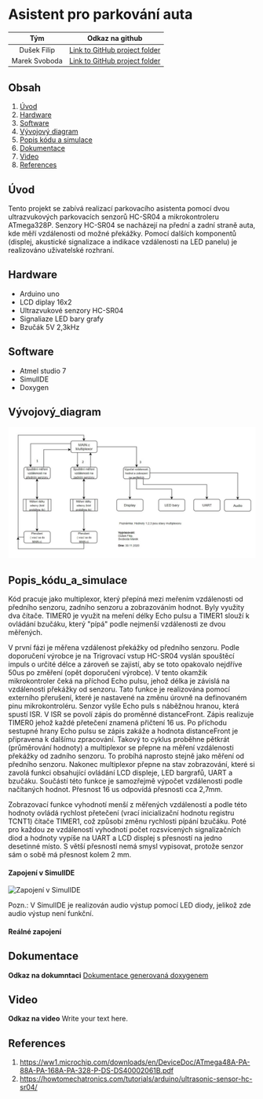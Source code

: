 # Asistent pro parkování auta

| **Tým** | **Odkaz na github** |
| :-: | :-: |
| Dušek Filip | [Link to GitHub project folder](https://github.com/xdusek30/Digital-electronics-2.git) |
| Marek Svoboda | [Link to GitHub project folder](https://github.com/xsvobo1q/Digital-electronics-2.git) |

## Obsah

1. [Úvod](#Úvod)
2. [Hardware](#hardware)
3. [Software](#software)
5. [Vývojový diagram](#Vývojový_diagram)
4. [Popis kódu a simulace](#Popis_kódu_a_simulace)
5. [Dokumentace](#Dokumentace)
5. [Video](#Video)
6. [References](#References)



## Úvod

Tento projekt se zabívá realizací parkovacího asistenta pomocí dvou ultrazvukových parkovacích senzorů HC-SR04 a mikrokontroleru ATmega328P. Senzory HC-SR04 se nacházejí na přední a zadní straně auta, kde měří vzdálenosti od možné překážky. Pomocí dalších komponentů (displej, akustické signalizace a indikace vzdálenosti na LED panelu) je realizováno uživatelské rozhraní. 

## Hardware

- Arduino uno
- LCD diplay 16x2
- Ultrazvukové senzory  HC-SR04
- Signaliaze LED bary grafy
- Bzučák 5V 2,3kHz

## Software

- Atmel studio 7
- SimulIDE
- Doxygen

## Vývojový_diagram

![Vývojový_diagram](Pictures/v3_Vývojový_diagram.jpg)

## Popis_kódu_a_simulace

Kód pracuje jako multiplexor, který přepíná mezi meřením vzdálenosti od předního senzoru, zadního senzoru a zobrazováním hodnot. Byly využity dva čítače.
TIMER0 je využit na meření délky Echo pulsu a TIMER1 slouží k ovládání bzučáku, který "pípá" podle nejmenší vzdálenosti ze dvou měřených.

V první fázi je měřena vzdálenost překážky od předního senzoru. Podle doporučení výrobce je na Trigrovací vstup HC-SR04 vyslán spouštěcí impuls o určité délce a zároveň se zajistí,
aby se toto opakovalo nejdříve 50us po změření (opět doporučení výrobce). V tento okamžik mikrokontroler čeká na příchod Echo pulsu, jehož délka je závislá na vzdálenosti
překážky od senzoru. Tato funkce je realizována pomocí externího přerušení, které je nastavené na změnu úrovně na definovaném pinu mikrokontroléru. Senzor vyšle Echo puls s náběžnou hranou, která spustí
ISR. V ISR se povolí zápis do proměnné distanceFront. Zápis realizuje TIMER0 jehož každé přetečení znamená přičtení 16 us. Po příchodu sestupné hrany Echo pulsu se
zápis zakáže a hodnota distanceFront je připravena k dalšímu zpracování. Takový to cyklus proběhne pětkrát (průměrování hodnoty) a multiplexor se přepne na měření
vzdálenosti překážky od zadního senzoru. To probíhá naprosto stejně jako měření od předního senzoru. Nakonec multiplexor přepne na stav zobrazování, které si zavolá
funkci obsahující ovládání LCD displeje, LED bargrafů, UART a bzučáku. Součástí této funkce je samozřejmě výpočet vzdálenosti podle načítaných hodnot. Přesnost 16 us odpovídá
přesnosti cca 2,7mm.

Zobrazovací funkce vyhodnotí menší z měřených vzdáleností a podle této hodnoty ovládá rychlost přetečení (vrací inicializační hodnotu registru TCNT1) čítače TIMER1, což způsobí
změnu rychlosti pípání bzučáku.
Poté pro každou ze vzdáleností vyhodnotí počet rozsvícených signalizačních diod a hodnoty vypíše na UART a LCD displej s přesností na jedno desetinné místo. S větší přesností nemá smysl vypisovat, protože senzor sám o sobě má přesnost kolem 2 mm.

#### Zapojení v SimulIDE

![Zapojení v SimulIDE](Pictures/Zapojení_SimulIDE.PNG)

Pozn.: V SimulIDE je realizován audio výstup pomocí LED diody, jelikož zde audio výstup není funkční.

#### Reálné zapojení


## Dokumentace
**Odkaz na dokumntaci**
 [Dokumentace generovaná doxygenem](#pdf_documentation.pdf)

## Video

**Odkaz na video**
Write your text here.





## References

1. https://ww1.microchip.com/downloads/en/DeviceDoc/ATmega48A-PA-88A-PA-168A-PA-328-P-DS-DS40002061B.pdf
2. https://howtomechatronics.com/tutorials/arduino/ultrasonic-sensor-hc-sr04/

